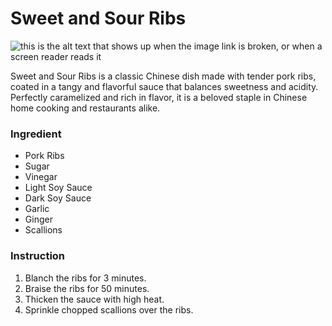 # Sweet and Sour Ribs
![this is the alt text that shows up when the image link is broken, or when a screen reader reads it](https://p8.itc.cn/images01/20211016/605d958778c24f95a97a8b7e1b4bb138.jpeg)

Sweet and Sour Ribs is a classic Chinese dish made with tender pork ribs, coated in a tangy and flavorful sauce that balances sweetness and acidity. Perfectly caramelized and rich in flavor, it is a beloved staple in Chinese home cooking and restaurants alike.

### Ingredient
- Pork Ribs
- Sugar
- Vinegar
- Light Soy Sauce
- Dark Soy Sauce
- Garlic 
- Ginger
- Scallions

### Instruction
1. Blanch the ribs for 3 minutes.
2. Braise the ribs for 50 minutes.
3. Thicken the sauce with high heat.
4. Sprinkle chopped scallions over the ribs.